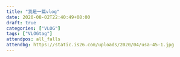 ```yaml
---
title: "我是一篇vlog"
date: 2020-08-02T22:40:49+08:00
draft: true
categories: ["VLOG"]
tags: ["VLOGtag"]
attendpos: all_falls
attendbg: https://static.is26.com/uploads/2020/04/usa-45-1.jpg
---
```


